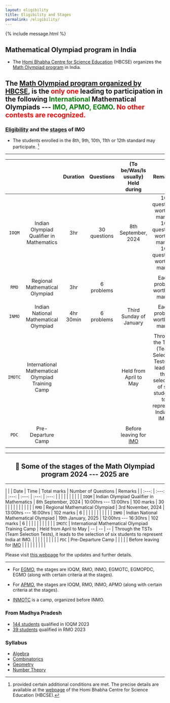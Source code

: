 ```yaml
---
layout: eligibility
title: Eligibility and Stages
permalink: /eligibility/
---
```


{% include message.html %}

## Mathematical Olympiad program in India

* The [Homi Bhabha Centre for Science Education](https://olympiads.hbcse.tifr.res.in/) (HBCSE) organizes the [Math Olympiad program](https://olympiads.hbcse.tifr.res.in/wp-content/uploads/2023/12/brochure-maths-Olympiad-2023-24.pdf) in India. 

## The [Math Olympiad program organized by HBCSE](https://olympiads.hbcse.tifr.res.in/wp-content/uploads/2023/12/brochure-maths-Olympiad-2023-24.pdf), is the <span style="color: red"> only one </span> leading to participation in the following <span style="color: green"> International </span> Mathematical Olympiads --- <span style="color: green"> IMO, APMO, EGMO</span>. <span style="color: red"> No other contests are recognized. </span>



### [Eligibility](https://olympiads.hbcse.tifr.res.in/how-to-participate/eligibility/mathematical-olympiad/) and the [stages](https://olympiads.hbcse.tifr.res.in/about-olympiads/stages/mathematical-olympiad/) of IMO
* The students enrolled in the 8th, 9th, 10th, 11th or 12th standard may participate. [^1]
  [^1]: provided certain additional conditions are met. The precise details are available at the [webpage](https://olympiads.hbcse.tifr.res.in/) of the Homi Bhabha Centre for Science Education (HBCSE).

<!--
* Indian Olympiad Qualifier in Mathematics (IOQM) is a three hour examination with 30 questions. 
* Regional Mathematical Olympiad (RMO) is a three-hour examination with six problems.
* Indian National Mathematical Olympiad (INMO), held on the third Sunday of January.
* International Mathematical Olympiad Training Camp (IMOTC), held from April to May. 
* Pre-Departure Camp (PDC) held before leaving for [IMO](https://www.imo-official.org/).
-->

-------

|  |  | Duration |   Questions  |   (To be/Was/Is usually) Held during    | Remarks |
| :---: | :---: | :---: | :---: | :---: | :---: |
|  `IOQM`   |  Indian Olympiad Qualifier in Mathematics   | 3hr    | 30 questions |   8th September, 2024        | 10 questions worth 2 marks, 10 questions worth 3 marks, 10 questions worth 5 marks |
|      |      |       |       |       |       |
|   `RMO`        |    Regional Mathematical Olympiad       |   3hr        |    6 problems       |           | Each problem worth 17 marks | 
|      |      |       |       |       |       |
|    `INMO`       |      Indian National Mathematical Olympiad     |   4hr  30min      |    6 problems       |    Third Sunday of January       | Each problem worth 17 marks | 
|      |      |       |       |       |       |
|     `IMOTC`      |      International Mathematical Olympiad Training Camp     |            |           |    Held from April to May       |  Through the TSTs (Team Selection Tests), it leads to the selection of six students to represent India at IMO.|
|      |      |       |       |       |       |
|    `PDC`       |      Pre-Departure Camp     |           |           |    Before leaving for [IMO](https://www.imo-official.org/)       |
|      |      |       |       |       |       |

-------


<h2 align="center">👋 Some of the stages of the Math Olympiad program 2024 --- 2025 are </h2>


-------

|  |  | Date | Time | Total marks | Number of Questions | Remarks | 
| :---: | :---: | :---: | :---: | :---: | :---: |
|       |       |       |       |       |       |       |
| `IOQM` | Indian Olympiad Qualifier in Mathematics | 8th September, 2024 | 10:00hrs --- 13:00hrs | 100 marks | 30 |     |
|       |       |       |       |       |       |       |
| `RMO` | Regional Mathematical Olympiad | 3rd November, 2024 | 13:00hrs --- 16:00hrs | 102 marks | 6 |      |
|       |       |       |       |       |       |       |
| `INMO` | Indian National Mathematical Olympiad | 19th January, 2025 | 12:00hrs --- 16:30hrs | 102 marks | 6 |        |
|       |       |       |       |       |       |       |
|  `IMOTC`     |   International Mathematical Olympiad Training Camp    |  Held from April to May     |   --    |   --    |  --     |  Through the TSTs (Team Selection Tests), it leads to the selection of six students to represent India at IMO.     |
|       |       |       |       |       |       |       |
|    `PDC`       |      Pre-Departure Camp     |       |       |       |       |   Before leaving for [IMO](https://www.imo-official.org/)       |
|       |       |       |       |       |       |       |

Please visit [this webpage](https://olympiads.hbcse.tifr.res.in/mathematical-olympiad-2024-2025/) for the updates and further details.

-------


* For [EGMO](https://www.egmo.org/), the stages are IOQM, RMO, INMO, EGMOTC, EGMOPDC, EGMO (along with certain criteria at the stages).
* For [APMO](https://www.apmo-official.org/), the stages are IOQM, RMO, INMO, APMO (along with certain criteria at the stages).

* [INMOTC](https://olympiads.hbcse.tifr.res.in/faq/) is a camp, organized before INMO. 


### From Madhya Pradesh
* [144 students](https://www.mtai.org.in/ioqm-2023/) qualified in IOQM 2023
* [39 students](https://olympiads.hbcse.tifr.res.in/rmo-2023-results/) qualified in RMO 2023

### Syllabus
* [Algebra](https://jpsaha.github.io/MOTP/algebra/)
* [Combinatorics](https://jpsaha.github.io/MOTP/combinatorics/)
* [Geometry](https://jpsaha.github.io/MOTP/geometry/)
* [Number Theory](https://jpsaha.github.io/MOTP/numbertheory/)
